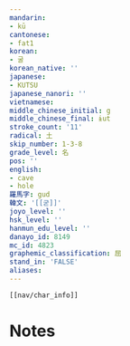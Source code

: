 ```yaml
---
mandarin:
- kū
cantonese:
- fat1
korean:
- 굴
korean_native: ''
japanese:
- KUTSU
japanese_nanori: ''
vietnamese:
middle_chinese_initial: g
middle_chinese_final: ɨut
stroke_count: '11'
radical: 土
skip_number: 1-3-8
grade_level: 名
pos: ''
english:
- cave
- hole
羅馬字: gud
韓文: '[[굳]]'
joyo_level: ''
hsk_level: ''
hanmun_edu_level: ''
danayo_id: 8149
mc_id: 4823
graphemic_classification: 屈
stand_in: 'FALSE'
aliases:
---
```

```meta-bind-embed
[[nav/char_info]]
```

# Notes
